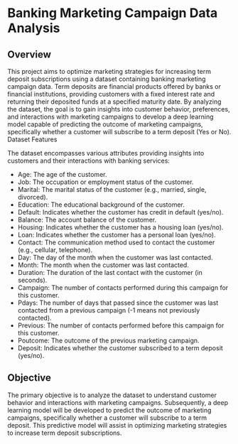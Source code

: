 # Banking Marketing Campaign Data Analysis
## Overview

This project aims to optimize marketing strategies for increasing term deposit subscriptions using a dataset containing banking marketing campaign data. Term deposits are financial products offered by banks or financial institutions, providing customers with a fixed interest rate and returning their deposited funds at a specified maturity date. By analyzing the dataset, the goal is to gain insights into customer behavior, preferences, and interactions with marketing campaigns to develop a deep learning model capable of predicting the outcome of marketing campaigns, specifically whether a customer will subscribe to a term deposit (Yes or No).
Dataset Features

The dataset encompasses various attributes providing insights into customers and their interactions with banking services:

-    Age: The age of the customer.
-    Job: The occupation or employment status of the customer.
-    Marital: The marital status of the customer (e.g., married, single, divorced).
-    Education: The educational background of the customer.
-    Default: Indicates whether the customer has credit in default (yes/no).
-    Balance: The account balance of the customer.
-    Housing: Indicates whether the customer has a housing loan (yes/no).
-    Loan: Indicates whether the customer has a personal loan (yes/no).
-    Contact: The communication method used to contact the customer (e.g., cellular, telephone).
-    Day: The day of the month when the customer was last contacted.
-    Month: The month when the customer was last contacted.
-    Duration: The duration of the last contact with the customer (in seconds).
-    Campaign: The number of contacts performed during this campaign for this customer.
-    Pdays: The number of days that passed since the customer was last contacted from a previous campaign (-1 means not previously contacted).
-    Previous: The number of contacts performed before this campaign for this customer.
-    Poutcome: The outcome of the previous marketing campaign.
-    Deposit: Indicates whether the customer subscribed to a term deposit (yes/no).

## Objective

The primary objective is to analyze the dataset to understand customer behavior and interactions with marketing campaigns. Subsequently, a deep learning model will be developed to predict the outcome of marketing campaigns, specifically whether a customer will subscribe to a term deposit. This predictive model will assist in optimizing marketing strategies to increase term deposit subscriptions.

